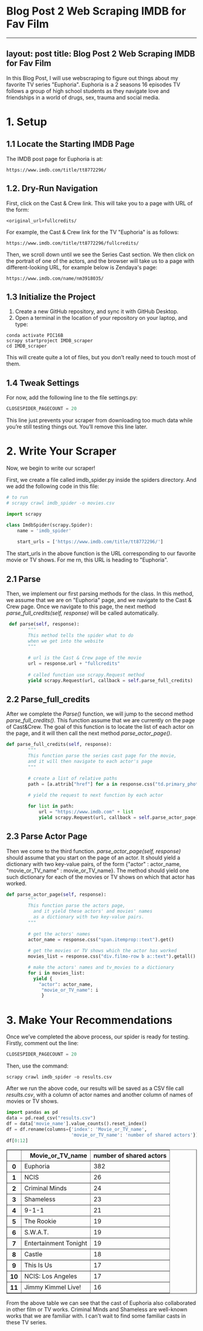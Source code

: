 # Blog Post 2 Web Scraping IMDB for Fav Film 

---
layout: post
title: Blog Post 2 Web Scraping IMDB for Fav Film 
---
In this Blog Post, I will use webscraping to figure out things about my favorite TV series "Euphoria". Euphoria is a 2 seasons 16 episodes TV follows a group of high school students as they navigate love and friendships in a world of drugs, sex, trauma and social media. 

<h1>1. Setup </h1>

<h2>1.1 Locate the Starting IMDB Page</h2>

The IMDB post page for Euphoria is at:

```
https://www.imdb.com/title/tt8772296/
```
<h2>1.2. Dry-Run Navigation</h2>
First, click on the Cast & Crew link. This will take you to a page with URL of the form:

```
<original_url>fullcredits/
```
For example, the Cast & Crew link for the TV "Euphoria" is as follows:

```
https://www.imdb.com/title/tt8772296/fullcredits/
```

Then, we scroll down until we see the Series Cast section. We then click on the portrait of one of the actors, and the browser will take us to a page with different-looking URL, for example below is Zendaya's page:

```
https://www.imdb.com/name/nm3918035/
```

<h2>1.3 Initialize the Project</h2>

1. Create a new GitHub repository, and sync it with GitHub Desktop.
2. Open a terminal in the location of your repository on your laptop, and type:

```
conda activate PIC16B
scrapy startproject IMDB_scraper
cd IMDB_scraper
```

This will create quite a lot of files, but you don’t really need to touch most of them.

<h2>1.4 Tweak Settings</h2>

For now, add the following line to the file settings.py:

```python
CLOSESPIDER_PAGECOUNT = 20
```

This line just prevents your scraper from downloading too much data while you’re still testing things out. You’ll remove this line later.

<h1>2. Write Your Scraper</h1>

Now, we begin to write our scraper!

First, we create a file called imdb_spider.py inside the spiders directory. And we add the following code in this file:

```python
# to run 
# scrapy crawl imdb_spider -o movies.csv

import scrapy

class ImdbSpider(scrapy.Spider):
    name = 'imdb_spider'
    
    start_urls = ['https://www.imdb.com/title/tt8772296/']
```

The start_urls in the above function is the URL corresponding to our favorite movie or TV shows. For me rn, this URL is heading to "Euphoria".

<h2>2.1 Parse</h2>

Then, we implement our first parsing methods for the class. In this method, we assume that we are on "Euphoria" page, and we navigate to the Cast & Crew page. Once we navigate to this page, the next method *parse_full_credits(self, response)* will be called automatically.

```python
 def parse(self, response):
        """
        This method tells the spider what to do 
        when we get into the website
        """
  
        # url is the Cast & Crew page of the movie
        url = response.url + "fullcredits"
  
        # called function use scrapy.Request method 
        yield scrapy.Request(url, callback = self.parse_full_credits)
```

<h2>2.2 Parse_full_credits</h2>

After we complete the *Parse()* function, we will jump to the second method
*parse_full_credits()*. This function assume that we are currently on the page of Cast&Crew. The goal of this function is to locate the list of each actor on the page, and it will then call the next method *parse_actor_page()*.

```python
def parse_full_credits(self, response):
        """
        This function parse the series cast page for the movie,
        and it will then navigate to each actor's page
        """
  
        # create a list of relative paths
        path = [a.attrib["href"] for a in response.css("td.primary_photo a")]
  
        # yield the request to next function by each actor

        for list in path:
            url = "https://www.imdb.com" + list
            yield scrapy.Request(url, callback = self.parse_actor_page)
```

<h2>2.3 Parse Actor Page </h2>

Then we come to the third function. *parse_actor_page(self, response)* should assume that you start on the page of an actor. It should yield a dictionary with two key-value pairs, of the form {"actor" : actor_name, "movie_or_TV_name" : movie_or_TV_name}. The method should yield one such dictionary for each of the movies or TV shows on which that actor has worked. 

```python
def parse_actor_page(self, response):
        """
        This function parse the actors page,
          and it yield these actors' and movies' names
          as a dictionary with two key-value pairs.
        """
  
        # get the actors' names
        actor_name = response.css("span.itemprop::text").get()
  
        # get the movies or TV shows which the actor has worked
        movies_list = response.css("div.filmo-row b a::text").getall()

        # make the actors' names and tv_movies to a dictionary
        for i in movies_list:
          yield {
            "actor": actor_name,
             "movie_or_TV_name": i
             }
```


<h1>3. Make Your Recommendations</h1>

Once we’ve completed the above process, our spider is ready for testing. Firstly, comment out the line:

```python
CLOSESPIDER_PAGECOUNT = 20
```

Then, use the command:
```
scrapy crawl imdb_spider -o results.csv
```
After we run the above code, our results will be saved as a CSV file call *results.csv*, with a column of actor names and another column of names of movies or TV shows.

```python
import pandas as pd
data = pd.read_csv("results.csv")
df = data['movie_name'].value_counts().reset_index()
df = df.rename(columns={'index': 'Movie_or_TV_name', 
                        'movie_or_TV_name': 'number of shared actors'})
df[0:12]
```

<div>
<style scoped>
    .dataframe tbody tr th:only-of-type {
        vertical-align: middle;
    }

    .dataframe tbody tr th {
        vertical-align: top;
    }

    .dataframe thead th {
        text-align: right;
    }
</style>
<table border="1" class="dataframe">
  <thead>
    <tr style="text-align: right;">
      <th></th>
      <th>Movie_or_TV_name</th>
      <th>number of shared actors</th>
    </tr>
  </thead>
  <tbody>
    <tr>
      <th>0</th>
      <td>Euphoria</td>
      <td>382</td>
    </tr>
    <tr>
      <th>1</th>
      <td>NCIS</td>
      <td>26</td>
    </tr>
    <tr>
      <th>2</th>
      <td>Criminal Minds</td>
      <td>24</td>
    </tr>
    <tr>
      <th>3</th>
      <td>Shameless</td>
      <td>23</td>
    </tr>
    <tr>
      <th>4</th>
      <td>9-1-1</td>
      <td>21</td>
    </tr>
    <tr>
      <th>5</th>
      <td>The Rookie</td>
      <td>19</td>
    </tr>
    <tr>
      <th>6</th>
      <td>S.W.A.T.</td>
      <td>19</td>
    </tr>
    <tr>
      <th>7</th>
      <td>Entertainment Tonight</td>
      <td>19</td>
    </tr>
    <tr>
      <th>8</th>
      <td>Castle</td>
      <td>18</td>
    </tr>
    <tr>
      <th>9</th>
      <td>This Is Us</td>
      <td>17</td>
    </tr>
    <tr>
      <th>10</th>
      <td>NCIS: Los Angeles</td>
      <td>17</td>
    </tr>
    <tr>
      <th>11</th>
      <td>Jimmy Kimmel Live!</td>
      <td>16</td>
    </tr>
  </tbody>
</table>
</div>

From the above table we can see that the cast of Euphoria also collaborated in other film or TV works. Criminal Minds and Shameless are well-known works that we are familiar with. I can't wait to find some familiar casts in these TV series.
